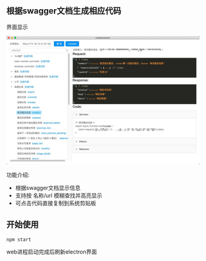## 根据swagger文档生成相应代码

界面显示

![软件界面](https://github.com/YueHui/codeGenerator/raw/master/code.png)


功能介绍:

* 根据swagger文档显示信息
* 支持按 名称/url 模糊查找并高亮显示
* 可点击代码直接复制到系统剪贴板
  
## 开始使用
```
npm start
```
web进程启动完成后刷新electron界面

